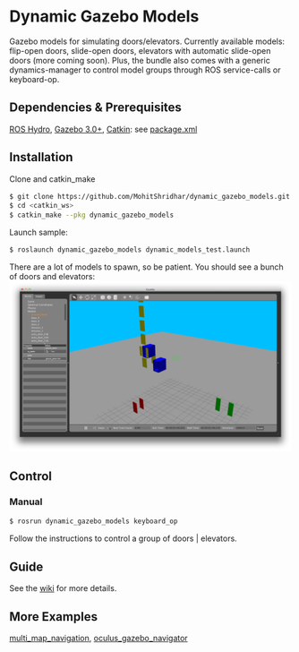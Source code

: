 Dynamic Gazebo Models
==============

Gazebo models for simulating doors/elevators. Currently available models: flip-open doors, slide-open doors, elevators with automatic slide-open doors (more coming soon). Plus, the bundle also comes with a generic dynamics-manager to control model groups through ROS service-calls or keyboard-op.

## Dependencies & Prerequisites
[ROS Hydro](http://wiki.ros.org/hydro), [Gazebo 3.0+](http://gazebosim.org/), 
[Catkin](http://wiki.ros.org/catkin): see [package.xml](package.xml)

## Installation
Clone and catkin_make
```bash
$ git clone https://github.com/MohitShridhar/dynamic_gazebo_models.git
$ cd <catkin_ws>
$ catkin_make --pkg dynamic_gazebo_models
```
Launch sample:
```bash
$ roslaunch dynamic_gazebo_models dynamic_models_test.launch
```
There are a lot of models to spawn, so be patient. You should see a bunch of doors and elevators:
![Flip-open, slide-open, elevators & auto-doors](images/models_screenshot.png)

## Control

### Manual
```bash
$ rosrun dynamic_gazebo_models keyboard_op 
```
Follow the instructions to control a group of doors | elevators.

## Guide

See the [wiki](https://github.com/MohitShridhar/dynamic_gazebo_models/wiki/User-Guide) for more details.

## More Examples

[multi_map_navigation](https://github.com/MohitShridhar/multi_map_navigation), [oculus_gazebo_navigator](https://github.com/MohitShridhar/oculus_gazebo_navigator)

